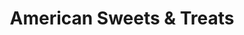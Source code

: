 ---
title: "American Sweets & Treats"
url: /edinburgh/american-sweets-und-treats-lawnmarket/
shop: Süßwaren
---
